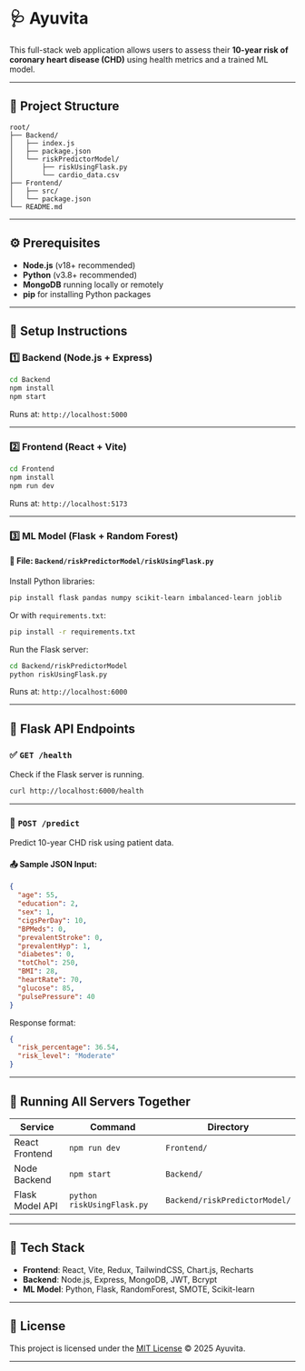 
# 🩺 Ayuvita

This full-stack web application allows users to assess their **10-year risk of coronary heart disease (CHD)** using health metrics and a trained ML model.

---

## 📁 Project Structure

```
root/
├── Backend/
│   ├── index.js
│   ├── package.json
│   └── riskPredictorModel/
│       ├── riskUsingFlask.py
│       └── cardio_data.csv
├── Frontend/
│   ├── src/
│   └── package.json
└── README.md
```

---

## ⚙️ Prerequisites

- **Node.js** (v18+ recommended)
- **Python** (v3.8+ recommended)
- **MongoDB** running locally or remotely
- **pip** for installing Python packages

---

## 🚀 Setup Instructions

### 1️⃣ Backend (Node.js + Express)

```bash
cd Backend
npm install
npm start
```

Runs at: `http://localhost:5000`

---

### 2️⃣ Frontend (React + Vite)

```bash
cd Frontend
npm install
npm run dev
```

Runs at: `http://localhost:5173`

---

### 3️⃣ ML Model (Flask + Random Forest)

#### 📍 File: `Backend/riskPredictorModel/riskUsingFlask.py`

Install Python libraries:

```bash
pip install flask pandas numpy scikit-learn imbalanced-learn joblib
```

Or with `requirements.txt`:

```bash
pip install -r requirements.txt
```

Run the Flask server:

```bash
cd Backend/riskPredictorModel
python riskUsingFlask.py
```

Runs at: `http://localhost:6000`

---

## 🔁 Flask API Endpoints

### ✅ `GET /health`

Check if the Flask server is running.

```bash
curl http://localhost:6000/health
```

---

### 🔮 `POST /predict`

Predict 10-year CHD risk using patient data.

#### 📤 Sample JSON Input:

```json
{
  "age": 55,
  "education": 2,
  "sex": 1,
  "cigsPerDay": 10,
  "BPMeds": 0,
  "prevalentStroke": 0,
  "prevalentHyp": 1,
  "diabetes": 0,
  "totChol": 250,
  "BMI": 28,
  "heartRate": 70,
  "glucose": 85,
  "pulsePressure": 40
}
```

Response format:

```json
{
  "risk_percentage": 36.54,
  "risk_level": "Moderate"
}
```

---

## 🔌 Running All Servers Together

| Service         | Command                    | Directory                     |
| --------------- | -------------------------- | ----------------------------- |
| React Frontend  | `npm run dev`              | `Frontend/`                   |
| Node Backend    | `npm start`                | `Backend/`                    |
| Flask Model API | `python riskUsingFlask.py` | `Backend/riskPredictorModel/` |

---

## 🧠 Tech Stack

- **Frontend**: React, Vite, Redux, TailwindCSS, Chart.js, Recharts
- **Backend**: Node.js, Express, MongoDB, JWT, Bcrypt
- **ML Model**: Python, Flask, RandomForest, SMOTE, Scikit-learn

---

## 📜 License

This project is licensed under the [MIT License](./LICENSE) © 2025 Ayuvita.

---
